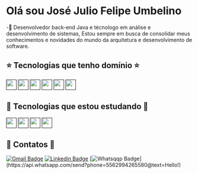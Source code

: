 

  # Olá sou José Julio Felipe Umbelino
  
-🧔 Desenvolvedor back-end Java e técnologo em análise e desenvolvimento de sistemas, Estou sempre em busca de consolidar meus conhecimentos e novidades do mundo da arquitetura e desenvolvimento de software.

## ⭐️  Tecnologias que tenho domínio  ⭐️
<a href=""><img height= "28" src= "https://img.shields.io/badge/Java-ED8B00?style=for-the-badge&logo=java&logoColor=white"></a>
<a href=""><img height= "28" src= "https://img.shields.io/badge/Spring-6DB33F?style=for-the-badge&logo=spring&logoColor=white"></a>
<a href=""><img height= "28" src= "https://img.shields.io/badge/json%20web%20tokens-323330?style=for-the-badge&logo=json-web-tokens&logoColor=pink"></a>
<a href=""><img height= "28" src= "https://img.shields.io/badge/json-5E5C5C?style=for-the-badge&logo=json&logoColor=white"></a>
<a href=""><img height= "28" src= "https://img.shields.io/badge/PostgreSQL-316192?style=for-the-badge&logo=postgresql&logoColor=white"></a>
<a href=""><img height= "28" src= "https://img.shields.io/badge/Git-F05032?style=for-the-badge&logo=git&logoColor=white"></a>

## 📖  Tecnologias que estou estudando  📖
<a href=""><img height= "28" src= "https://img.shields.io/badge/Angular-DD0031?style=for-the-badge&logo=angular&logoColor=white"></a>
<a href=""><img height= "28" src= "https://img.shields.io/badge/JavaScript-F7DF1E?style=for-the-badge&logo=javascript&logoColor=black"></a>
<a href=""><img height= "28" src= "https://img.shields.io/badge/TypeScript-007ACC?style=for-the-badge&logo=typescript&logoColor=white"></a>
<a href=""><img height= "28" src= "https://img.shields.io/badge/Amazon_AWS-232F3E?style=for-the-badge&logo=amazon-aws&logoColor=white"></a>


## 📱 Contatos  📱
[![Gmail Badge](https://img.shields.io/badge/Gmail-D14836?style=for-the-badge&logo=gmail&logoColor=white&link=mailto:josejulioumbelino.dev@gmail.com)](mailto:josejulioumbelino.dev@gmail.com)
[![Linkedin Badge](https://img.shields.io/badge/LinkedIn-0077B5?style=for-the-badge&logo=linkedin&logoColor=white&link=https://www.linkedin.com/in/jos%C3%A9-julio-umbelino-57264b209/)](https://www.linkedin.com/in/jose-julio-umbelino-dev/)
[![Whatsqqp Badge](https://img.shields.io/badge/WhatsApp-25D366?style=for-the-badge&logo=whatsapp&logoColor=white&link=https://api.whatsapp.com/send?phone=5562994265580text=Hello!)](https://api.whatsapp.com/send?phone=5562994265580@text=Hello!)


